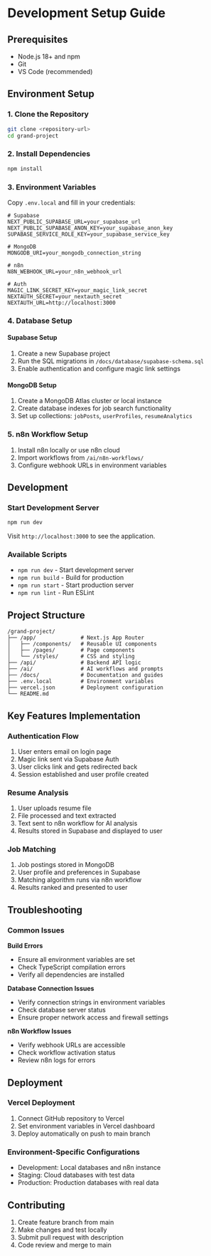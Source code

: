 # Development Setup Guide

## Prerequisites

- Node.js 18+ and npm
- Git
- VS Code (recommended)

## Environment Setup

### 1. Clone the Repository
```bash
git clone <repository-url>
cd grand-project
```

### 2. Install Dependencies
```bash
npm install
```

### 3. Environment Variables
Copy `.env.local` and fill in your credentials:

```env
# Supabase
NEXT_PUBLIC_SUPABASE_URL=your_supabase_url
NEXT_PUBLIC_SUPABASE_ANON_KEY=your_supabase_anon_key
SUPABASE_SERVICE_ROLE_KEY=your_supabase_service_key

# MongoDB
MONGODB_URI=your_mongodb_connection_string

# n8n
N8N_WEBHOOK_URL=your_n8n_webhook_url

# Auth
MAGIC_LINK_SECRET_KEY=your_magic_link_secret
NEXTAUTH_SECRET=your_nextauth_secret
NEXTAUTH_URL=http://localhost:3000
```

### 4. Database Setup

#### Supabase Setup
1. Create a new Supabase project
2. Run the SQL migrations in `/docs/database/supabase-schema.sql`
3. Enable authentication and configure magic link settings

#### MongoDB Setup
1. Create a MongoDB Atlas cluster or local instance
2. Create database indexes for job search functionality
3. Set up collections: `jobPosts`, `userProfiles`, `resumeAnalytics`

### 5. n8n Workflow Setup
1. Install n8n locally or use n8n cloud
2. Import workflows from `/ai/n8n-workflows/`
3. Configure webhook URLs in environment variables

## Development

### Start Development Server
```bash
npm run dev
```

Visit `http://localhost:3000` to see the application.

### Available Scripts
- `npm run dev` - Start development server
- `npm run build` - Build for production
- `npm run start` - Start production server
- `npm run lint` - Run ESLint

## Project Structure

```
/grand-project/
├── /app/              # Next.js App Router
│   ├── /components/   # Reusable UI components
│   ├── /pages/        # Page components
│   └── /styles/       # CSS and styling
├── /api/              # Backend API logic
├── /ai/               # AI workflows and prompts
├── /docs/             # Documentation and guides
├── .env.local         # Environment variables
├── vercel.json        # Deployment configuration
└── README.md
```

## Key Features Implementation

### Authentication Flow
1. User enters email on login page
2. Magic link sent via Supabase Auth
3. User clicks link and gets redirected back
4. Session established and user profile created

### Resume Analysis
1. User uploads resume file
2. File processed and text extracted
3. Text sent to n8n workflow for AI analysis
4. Results stored in Supabase and displayed to user

### Job Matching
1. Job postings stored in MongoDB
2. User profile and preferences in Supabase
3. Matching algorithm runs via n8n workflow
4. Results ranked and presented to user

## Troubleshooting

### Common Issues

**Build Errors**
- Ensure all environment variables are set
- Check TypeScript compilation errors
- Verify all dependencies are installed

**Database Connection Issues**
- Verify connection strings in environment variables
- Check database server status
- Ensure proper network access and firewall settings

**n8n Workflow Issues**
- Verify webhook URLs are accessible
- Check workflow activation status
- Review n8n logs for errors

## Deployment

### Vercel Deployment
1. Connect GitHub repository to Vercel
2. Set environment variables in Vercel dashboard
3. Deploy automatically on push to main branch

### Environment-Specific Configurations
- Development: Local databases and n8n instance
- Staging: Cloud databases with test data
- Production: Production databases with real data

## Contributing

1. Create feature branch from main
2. Make changes and test locally
3. Submit pull request with description
4. Code review and merge to main
